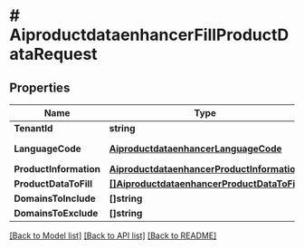 # # AiproductdataenhancerFillProductDataRequest


## Properties 


Name | Type | Description | Notes
------------ | ------------- | ------------- | -------------
**TenantId**| **string** |   | [optional]
**LanguageCode**| [**AiproductdataenhancerLanguageCode**](AiproductdataenhancerLanguageCode.md) |  for more information please, see Model/AiproductdataenhancerLanguageCode.php  | [optional] [default to AIPRODUCTDATAENHANCERLANGUAGECODE_UNKNOWN]
**ProductInformation**| [**AiproductdataenhancerProductInformation**](AiproductdataenhancerProductInformation.md) |   | [optional]
**ProductDataToFill**| [**[]AiproductdataenhancerProductDataToFill**](AiproductdataenhancerProductDataToFill.md) |   | [optional]
**DomainsToInclude**| **[]string** |   | [optional]
**DomainsToExclude**| **[]string** |   | [optional]


[[Back to Model list]](../../README.md#models) [[Back to API list]](../../README.md#endpoints) [[Back to README]](../../README.md)

